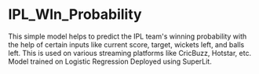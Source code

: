 # IPL_WIn_Probability
This simple model helps to predict the IPL team's winning probability with the help of certain inputs like current score, target, wickets left, and balls left.
This is used on various streaming platforms like CricBuzz, Hotstar, etc.
Model trained on Logistic Regression
Deployed using SuperLit.
